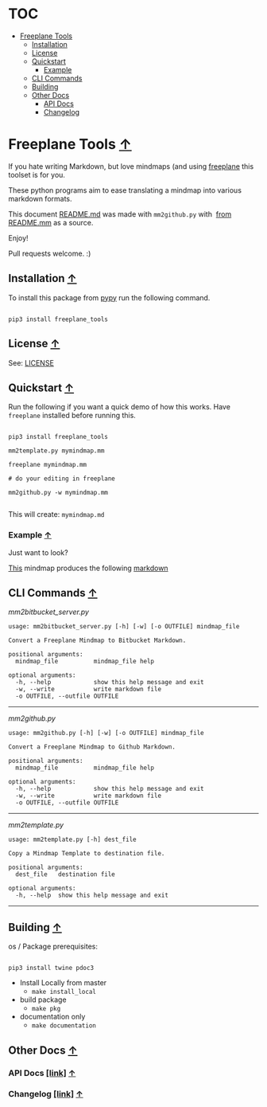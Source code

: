 # TOC
* [Freeplane Tools](#freeplane-tools-)
   * [Installation](#installation-)
   * [License](#license-)
   * [Quickstart](#quickstart-)
      * [Example](#example-)
   * [CLI Commands](#cli-commands-)
   * [Building](#building-)
   * [Other Docs](#other-docs-)
      * [API Docs](#api-docs-)
      * [Changelog](#changelog-)


# Freeplane Tools [&#8593;](#toc)
If you hate writing Markdown, but love mindmaps (and using [freeplane](https://www.freeplane.org/wiki/index.php/Home) this toolset is for you.

These python programs aim to ease translating a mindmap into various markdown formats.

This document [README.md](./README.md) was made with `mm2github.py` with  [from README.mm](./README.mm) as a source.

Enjoy!

Pull requests welcome. :)
## Installation [&#8593;](#toc)
To install this package from [pypy](https://pypi.org/project/freeplane-tools/) run the following command.


```

pip3 install freeplane_tools

```

## License [&#8593;](#toc)
See: [LICENSE](./LICENSE)
## Quickstart [&#8593;](#toc)
Run the following if you want a quick demo of how this works. Have `freeplane` installed before running this.


```

pip3 install freeplane_tools

mm2template.py mymindmap.mm

freeplane mymindmap.mm

# do your editing in freeplane

mm2github.py -w mymindmap.mm


```

This will create: `mymindmap.md`
### Example [&#8593;](#toc)
Just want to look?

[This](./examples/template.mm) mindmap produces the following [markdown](./examples/template.md)
## CLI Commands [&#8593;](#toc)
*mm2bitbucket_server.py*
```
usage: mm2bitbucket_server.py [-h] [-w] [-o OUTFILE] mindmap_file

Convert a Freeplane Mindmap to Bitbucket Markdown.

positional arguments:
  mindmap_file          mindmap_file help

optional arguments:
  -h, --help            show this help message and exit
  -w, --write           write markdown file
  -o OUTFILE, --outfile OUTFILE

```
---
*mm2github.py*
```
usage: mm2github.py [-h] [-w] [-o OUTFILE] mindmap_file

Convert a Freeplane Mindmap to Github Markdown.

positional arguments:
  mindmap_file          mindmap_file help

optional arguments:
  -h, --help            show this help message and exit
  -w, --write           write markdown file
  -o OUTFILE, --outfile OUTFILE

```
---
*mm2template.py*
```
usage: mm2template.py [-h] dest_file

Copy a Mindmap Template to destination file.

positional arguments:
  dest_file   destination file

optional arguments:
  -h, --help  show this help message and exit

```
---
## Building [&#8593;](#toc)
os / Package prerequisites:

```

pip3 install twine pdoc3

```

* Install Locally from master
   * ``` make install_local ```
* build package
   * ``` make pkg ```
* documentation only
   * ``` make documentation ```
## Other Docs [&#8593;](#toc)

### API Docs [\[link\]](https://shollingsworth.github.io/freeplane_tools/) [&#8593;](#toc)

### Changelog [\[link\]](./CHANGELOG.md) [&#8593;](#toc)

